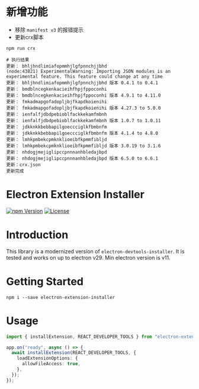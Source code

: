 # 新增功能

- 移除 `manifest v3` 的报错提示
- 更新crx脚本

```
npm run crx

# 执行结果
更新： bhljhndlimiafopmmhjlgfpnnchjjbhd
(node:43821) ExperimentalWarning: Importing JSON modules is an experimental feature. This feature could change at any time
更新： bhljhndlimiafopmmhjlgfpnnchjjbhd 版本 0.4.1 to 0.4.1
更新： bmdblncegkenkacieihfhpjfppoconhi
更新： bmdblncegkenkacieihfhpjfppoconhi 版本 4.9.1 to 4.11.0
更新： fmkadmapgofadopljbjfkapdkoienihi
更新： fmkadmapgofadopljbjfkapdkoienihi 版本 4.27.3 to 5.0.0
更新： ienfalfjdbdpebioblfackkekamfmbnh
更新： ienfalfjdbdpebioblfackkekamfmbnh 版本 1.0.7 to 1.0.11
更新： jdkknkkbebbapilgoeccciglkfbmbnfm
更新： jdkknkkbebbapilgoeccciglkfbmbnfm 版本 4.1.4 to 4.8.0
更新： lmhkpmbekcpmknklioeibfkpmmfibljd
更新： lmhkpmbekcpmknklioeibfkpmmfibljd 版本 3.0.19 to 3.1.6
更新： nhdogjmejiglipccpnnnanhbledajbpd
更新： nhdogjmejiglipccpnnnanhbledajbpd 版本 6.5.0 to 6.6.1
更新：crx.json
更新完成
```

# Electron Extension Installer

[![npm Version](https://img.shields.io/npm/v/electron-extension-installer.svg)](https://www.npmjs.com/package/electron-extension-installer) [![License](https://img.shields.io/npm/l/electron-extension-installer.svg)](https://www.npmjs.com/package/electron-extension-installer)

# Introduction

This library is a modernized version of `electron-devtools-installer`. It is tested and works on up to electron v29. Min electron version is v11.

# Getting Started

```
npm i --save electron-extension-installer
```

# Usage

```typescript
import { installExtension, REACT_DEVELOPER_TOOLS } from "electron-extension-installer";

app.on("ready", async () => {
  await installExtension(REACT_DEVELOPER_TOOLS, {
    loadExtensionOptions: {
      allowFileAccess: true,
    },
  });
});
```
